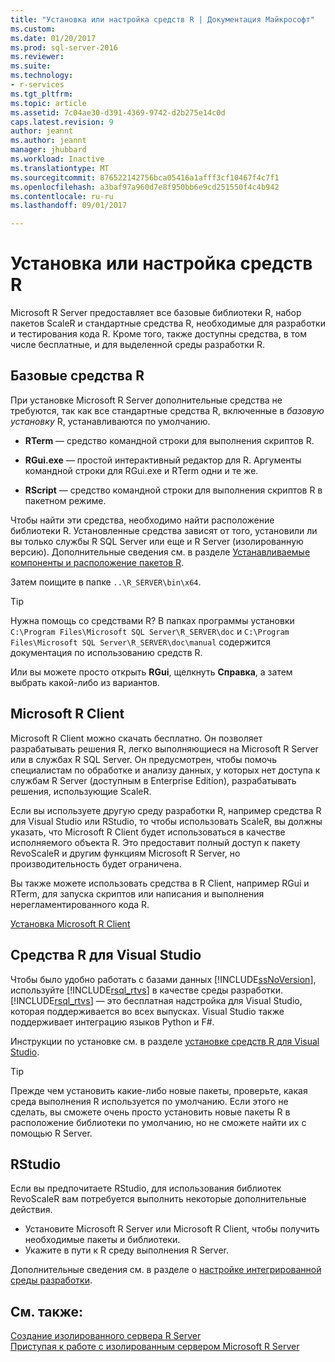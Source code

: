```yaml
---
title: "Установка или настройка средств R | Документация Майкрософт"
ms.custom: 
ms.date: 01/20/2017
ms.prod: sql-server-2016
ms.reviewer: 
ms.suite: 
ms.technology:
- r-services
ms.tgt_pltfrm: 
ms.topic: article
ms.assetid: 7c04ae30-d391-4369-9742-d2b275e14c0d
caps.latest.revision: 9
author: jeannt
ms.author: jeannt
manager: jhubbard
ms.workload: Inactive
ms.translationtype: MT
ms.sourcegitcommit: 876522142756bca05416a1afff3cf10467f4c7f1
ms.openlocfilehash: a3baf97a960d7e8f950bb6e9cd251550f4c4b942
ms.contentlocale: ru-ru
ms.lasthandoff: 09/01/2017

---
```

# <a name="setup-or-configure-r-tools"></a>Установка или настройка средств R
  Microsoft R Server предоставляет все базовые библиотеки R, набор пакетов ScaleR и стандартные средства R, необходимые для разработки и тестирования кода R. Кроме того, также доступны средства, в том числе бесплатные, и для выделенной среды разработки R.  
  
## <a name="basic-r-tools"></a>Базовые средства R  
 При установке Microsoft R Server дополнительные средства не требуются, так как все стандартные средства R, включенные в *базовую установку* R, устанавливаются по умолчанию.

-   **RTerm** — средство командной строки для выполнения скриптов R. 
  
-   **RGui.exe** — простой интерактивный редактор для R. Аргументы командной строки для RGui.exe и RTerm одни и те же. 
  
-   **RScript** — средство командной строки для выполнения скриптов R в пакетном режиме.  

Чтобы найти эти средства, необходимо найти расположение библиотеки R. Установленные средства зависят от того, установили ли вы только службы R SQL Server или еще и R Server (изолированную версию). Дополнительные сведения см. в разделе [Устанавливаемые компоненты и расположение пакетов R](https://msdn.microsoft.com/library/mt695941(sql.130).aspx#Anchor_1).

Затем поищите в папке `..\R_SERVER\bin\x64`.  

> [!TIP]  
>  Нужна помощь со средствами R? В папках программы установки `C:\Program Files\Microsoft SQL Server\R_SERVER\doc` и `C:\Program Files\Microsoft SQL Server\R_SERVER\doc\manual` содержится документация по использованию средств R.  
>   
>  Или вы можете просто открыть **RGui**, щелкнуть **Справка**, а затем выбрать какой-либо из вариантов.  

## <a name="microsoft-r-client"></a>Microsoft R Client

Microsoft R Client можно скачать бесплатно. Он позволяет разрабатывать решения R, легко выполняющиеся на Microsoft R Server или в службах R SQL Server. Он предусмотрен, чтобы помочь специалистам по обработке и анализу данных, у которых нет доступа к службам R Server (доступным в Enterprise Edition), разрабатывать решения, использующие ScaleR. 

Если вы используете другую среду разработки R, например средства R для Visual Studio или RStudio, то чтобы использовать ScaleR, вы должны указать, что Microsoft R Client будет использоваться в качестве исполняемого объекта R. Это предоставит полный доступ к пакету RevoScaleR и другим функциям Microsoft R Server, но производительность будет ограничена.

Вы также можете использовать средства в R Client, например RGui и RTerm, для запуска скриптов или написания и выполнения нерегламентированного кода R.

[Установка Microsoft R Client](https://msdn.microsoft.com/microsoft-r/r-client-install)
  
##  <a name="bkmk_RTools"></a>Средства R для Visual Studio  

 Чтобы было удобно работать с базами данных [!INCLUDE[ssNoVersion](../../includes/ssnoversion-md.md)], используйте [!INCLUDE[rsql_rtvs](../../includes/rsql-rtvs-md.md)] в качестве среды разработки. [!INCLUDE[rsql_rtvs](../../includes/rsql-rtvs-md.md)] — это бесплатная надстройка для Visual Studio, которая поддерживается во всех выпусках. Visual Studio также поддерживает интеграцию языков Python и F#.  

 Инструкции по установке см. в разделе [установке средств R для Visual Studio](https://docs.microsoft.com/visualstudio/rtvs/installation).

> [!TIP]
> Прежде чем установить какие-либо новые пакеты, проверьте, какая среда выполнения R используется по умолчанию. Если этого не сделать, вы сможете очень просто установить новые пакеты R в расположение библиотеки по умолчанию, но не сможете найти их с помощью R Server.


## <a name="rstudio"></a>RStudio

Если вы предпочитаете RStudio, для использования библиотек RevoScaleR вам потребуется выполнить некоторые дополнительные действия.
- Установите Microsoft R Server или Microsoft R Client, чтобы получить необходимые пакеты и библиотеки.
- Укажите в пути к R среду выполнения R Server.

Дополнительные сведения см. в разделе о [настройке интегрированной среды разработки](https://msdn.microsoft.com/microsoft-r/r-client-get-started#step-2-configure-your-ide).


## <a name="see-also"></a>См. также:  
 [Создание изолированного сервера R Server](../../advanced-analytics/r-services/create-a-standalone-r-server.md)   
 [Приступая к работе с изолированным сервером Microsoft R Server](../../advanced-analytics/r-services/getting-started-with-microsoft-r-server-standalone.md)  
  
  

